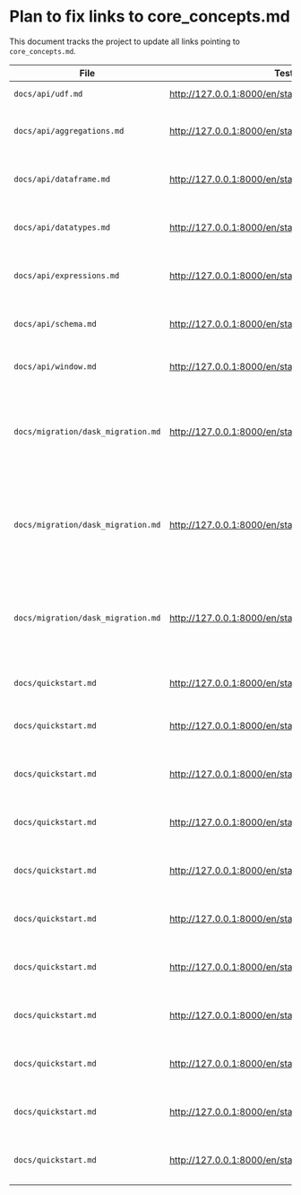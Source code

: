 # Plan to fix links to core_concepts.md

This document tracks the project to update all links pointing to `core_concepts.md`.

| File | Test Link | Link Label | Link | New Link | Status |
|---|---|---|---|---|---|
| `docs/api/udf.md` | http://127.0.0.1:8000/en/stable/api/udf/ | UDFs | `../core_concepts.md#user-defined-functions-udf` | `../custom-code/udfs.md` | Done ([PR #5022](https://github.com/Eventual-Inc/Daft/pull/5022)) |
| `docs/api/aggregations.md` | http://127.0.0.1:8000/en/stable/api/aggregations/ | Aggregations and Grouping | `../core_concepts.md#aggregations-and-grouping` | | Done - Line Removed Entirely |
| `docs/api/dataframe.md` | http://127.0.0.1:8000/en/stable/api/dataframe/ | DataFrames | `../core_concepts.md#dataframe` | | Done - Redundant Line Removed |
| `docs/api/datatypes.md` | http://127.0.0.1:8000/en/stable/api/datatypes/ | DataTypes | `../core_concepts.md#datatypes` | | Done - Redundant Line Removed |
| `docs/api/expressions.md` | http://127.0.0.1:8000/en/stable/api/expressions/ | Expressions | `../core_concepts.md#expressions` | | Done - Redundant Line Removed |
| `docs/api/schema.md` | http://127.0.0.1:8000/en/stable/api/schema/ | Schemas | `../core_concepts.md#schemas-and-types` | | Done - Redundant Line Removed |
| `docs/api/window.md` | http://127.0.0.1:8000/en/stable/api/window/ | Window Functions | `../core_concepts.md/#window-functions` | `../examples/window-functions.md` | Done - Redirected to Tutorial |
| `docs/migration/dask_migration.md` | http://127.0.0.1:8000/en/stable/migration/dask_migration/ | Expressions | `../core_concepts.md#expressions` | `../api/expressions.md` | File Removed - Both files were redirected and have been deleted |
| `docs/migration/dask_migration.md` | http://127.0.0.1:8000/en/stable/migration/dask_migration/ | the documentation | `../core_concepts.md#datatypes` | `../api/datatypes.md` | File Removed - Both files were redirected and have been deleted |
| `docs/migration/dask_migration.md` | http://127.0.0.1:8000/en/stable/migration/dask_migration/ | User-Defined Functions (UDFs) | `../core_concepts.md#user-defined-functions-udf` | `../custom-code/udfs.md` | File Removed - Both files were redirected and have been deleted |
| `docs/quickstart.md` | http://127.0.0.1:8000/en/stable/quickstart/ | Expressions | `core_concepts.md#expressions` (line 292) | `api/expressions.md` | Done - Link Updated |
| `docs/quickstart.md` | http://127.0.0.1:8000/en/stable/quickstart/ | **DataFrame Operations** | `core_concepts.md#dataframe` (line 518) | | Done - Entire Section Removed |
| `docs/quickstart.md` | http://127.0.0.1:8000/en/stable/quickstart/ | **Expressions** | `core_concepts.md#expressions` (line 519) | | Done - Entire Section Removed |
| `docs/quickstart.md` | http://127.0.0.1:8000/en/stable/quickstart/ | **Reading Data** | `core_concepts.md#reading-data` (line 520) | | Done - Entire Section Removed |
| `docs/quickstart.md` | http://127.0.0.1:8000/en/stable/quickstart/ | **Writing Data** | `core_concepts.md#reading-data` (line 521) | | Done - Entire Section Removed |
| `docs/quickstart.md` | http://127.0.0.1:8000/en/stable/quickstart/ | **DataTypes** | `core_concepts.md#datatypes` (line 522) | | Done - Entire Section Removed |
| `docs/quickstart.md` | http://127.0.0.1:8000/en/stable/quickstart/ | **SQL** | `core_concepts.md#sql` (line 523) | | Done - Entire Section Removed |
| `docs/quickstart.md` | http://127.0.0.1:8000/en/stable/quickstart/ | **Aggregations and Grouping** | `core_concepts.md#aggregations-and-grouping` (line 524) | | Done - Entire Section Removed |
| `docs/quickstart.md` | http://127.0.0.1:8000/en/stable/quickstart/ | **Window Functions** | `core_concepts.md#window-functions` (line 525) | | Done - Entire Section Removed |
| `docs/quickstart.md` | http://127.0.0.1:8000/en/stable/quickstart/ | **User-Defined Functions (UDFs)** | `core_concepts.md#user-defined-functions-udf` (line 526) | | Done - Entire Section Removed |
| `docs/quickstart.md` | http://127.0.0.1:8000/en/stable/quickstart/ | **Multimodal Data** | `core_concepts.md#multimodal-data` (line 527) | | Done - Entire Section Removed |
